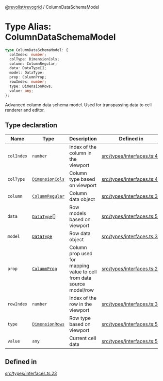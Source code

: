 [@revolist/revogrid](README.md) / ColumnDataSchemaModel

# Type Alias: ColumnDataSchemaModel

```ts
type ColumnDataSchemaModel: {
  colIndex: number;
  colType: DimensionCols;
  column: ColumnRegular;
  data: DataType[];
  model: DataType;
  prop: ColumnProp;
  rowIndex: number;
  type: DimensionRows;
  value: any;
};
```

Advanced column data schema model.
Used for transpassing data to cell renderer and editor.

## Type declaration

| Name | Type | Description | Defined in |
| ------ | ------ | ------ | ------ |
| `colIndex` | `number` | Index of the column in the viewport | [src/types/interfaces.ts:43](https://github.com/revolist/revogrid/blob/179ef4790c9da8e1216f1005cb3571a276adbd08/src/types/interfaces.ts#L43) |
| `colType` | [`DimensionCols`](TypeAlias.DimensionCols.md) | Column type based on viewport | [src/types/interfaces.ts:47](https://github.com/revolist/revogrid/blob/179ef4790c9da8e1216f1005cb3571a276adbd08/src/types/interfaces.ts#L47) |
| `column` | [`ColumnRegular`](Interface.ColumnRegular.md) | Column data object | [src/types/interfaces.ts:35](https://github.com/revolist/revogrid/blob/179ef4790c9da8e1216f1005cb3571a276adbd08/src/types/interfaces.ts#L35) |
| `data` | [`DataType`](TypeAlias.DataType.md)[] | Row models based on viewport | [src/types/interfaces.ts:55](https://github.com/revolist/revogrid/blob/179ef4790c9da8e1216f1005cb3571a276adbd08/src/types/interfaces.ts#L55) |
| `model` | [`DataType`](TypeAlias.DataType.md) | Row data object | [src/types/interfaces.ts:31](https://github.com/revolist/revogrid/blob/179ef4790c9da8e1216f1005cb3571a276adbd08/src/types/interfaces.ts#L31) |
| `prop` | [`ColumnProp`](TypeAlias.ColumnProp.md) | Column prop used for mapping value to cell from data source model/row | [src/types/interfaces.ts:27](https://github.com/revolist/revogrid/blob/179ef4790c9da8e1216f1005cb3571a276adbd08/src/types/interfaces.ts#L27) |
| `rowIndex` | `number` | Index of the row in the viewport | [src/types/interfaces.ts:39](https://github.com/revolist/revogrid/blob/179ef4790c9da8e1216f1005cb3571a276adbd08/src/types/interfaces.ts#L39) |
| `type` | [`DimensionRows`](TypeAlias.DimensionRows.md) | Row type based on viewport | [src/types/interfaces.ts:51](https://github.com/revolist/revogrid/blob/179ef4790c9da8e1216f1005cb3571a276adbd08/src/types/interfaces.ts#L51) |
| `value` | `any` | Current cell data | [src/types/interfaces.ts:59](https://github.com/revolist/revogrid/blob/179ef4790c9da8e1216f1005cb3571a276adbd08/src/types/interfaces.ts#L59) |

## Defined in

[src/types/interfaces.ts:23](https://github.com/revolist/revogrid/blob/179ef4790c9da8e1216f1005cb3571a276adbd08/src/types/interfaces.ts#L23)
